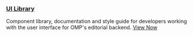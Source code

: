 
### <span class="fas fa-code"></span> [UI Library](/dev/ui-library/dev)

Component library, documentation and style guide for developers working with the user interface for OMP's editorial backend. [View Now](/dev/ui-library/dev)
